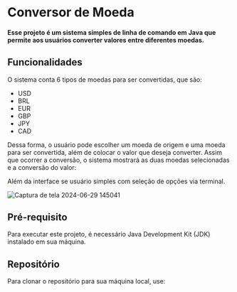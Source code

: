 # Conversor de Moeda

#### Esse projeto é um sistema simples de linha de comando em Java que permite aos usuários converter valores entre diferentes moedas.

## Funcionalidades
O sistema conta 6 tipos de moedas para ser convertidas, que são: 
- USD
- BRL
- EUR
- GBP
- JPY
- CAD

Dessa forma, o usuário pode escolher um moeda de origem e uma moeda para ser convertida, além de colocar o valor que deseja converter. Assim que ocorrer a conversão, o sistema mostrará as duas moedas selecionadas e a conversão do valor:

Além da interface se usuário simples com seleção de opções via terminal.

![Captura de tela 2024-06-29 145041](https://github.com/AnneSevero/conversor-de-moeda/assets/142261781/86017cb2-552d-4735-9d6b-5c25f90849e3)

## Pré-requisito

Para executar este projeto, é necessário Java Development Kit (JDK) instalado em sua máquina.

## Repositório

Para clonar o repositório para sua máquina local, use:
